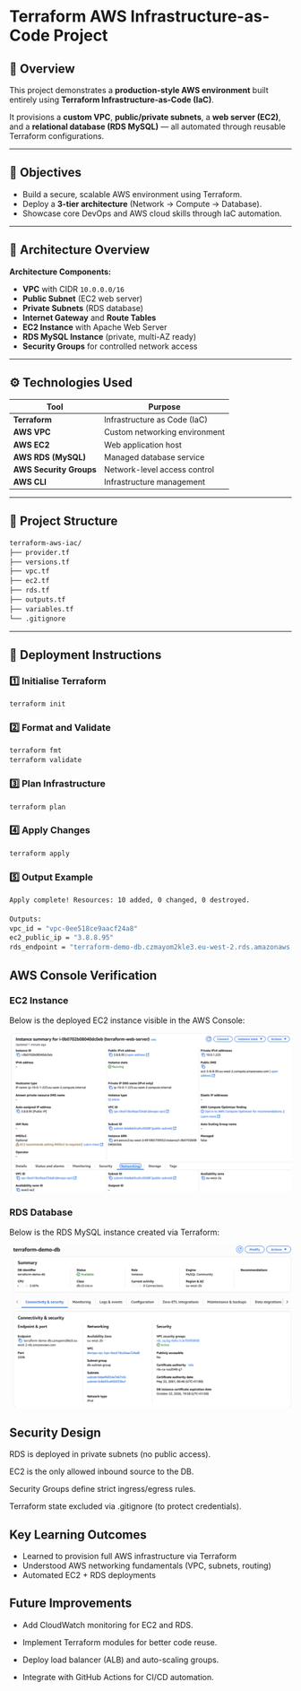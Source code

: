 # Terraform AWS Infrastructure-as-Code Project

## 📘 Overview
This project demonstrates a **production-style AWS environment** built entirely using **Terraform Infrastructure-as-Code (IaC)**.  

It provisions a **custom VPC**, **public/private subnets**, a **web server (EC2)**, and a **relational database (RDS MySQL)** — all automated through reusable Terraform configurations.

---

## 🎯 Objectives
- Build a secure, scalable AWS environment using Terraform.  
- Deploy a **3-tier architecture** (Network → Compute → Database).  
- Showcase core DevOps and AWS cloud skills through IaC automation.  

---

## 🧩 Architecture Overview
**Architecture Components:**
- **VPC** with CIDR `10.0.0.0/16`
- **Public Subnet** (EC2 web server)
- **Private Subnets** (RDS database)
- **Internet Gateway** and **Route Tables**
- **EC2 Instance** with Apache Web Server
- **RDS MySQL Instance** (private, multi-AZ ready)
- **Security Groups** for controlled network access

---

## ⚙️ Technologies Used
| Tool | Purpose |
|------|----------|
| **Terraform** | Infrastructure as Code (IaC) |
| **AWS VPC** | Custom networking environment |
| **AWS EC2** | Web application host |
| **AWS RDS (MySQL)** | Managed database service |
| **AWS Security Groups** | Network-level access control |
| **AWS CLI** | Infrastructure management |

---

## 📁 Project Structure

```bash
terraform-aws-iac/
├── provider.tf
├── versions.tf
├── vpc.tf
├── ec2.tf
├── rds.tf
├── outputs.tf
├── variables.tf
└── .gitignore

```
---

## 🚀 Deployment Instructions

### 1️⃣ Initialise Terraform
```bash
terraform init
```
### 2️⃣ Format and Validate
```bash
terraform fmt
terraform validate
```
### 3️⃣ Plan Infrastructure
```bash
terraform plan
```

### 4️⃣ Apply Changes
```bash
terraform apply
```
### 5️⃣ Output Example
```bash 
Apply complete! Resources: 10 added, 0 changed, 0 destroyed.

Outputs:
vpc_id = "vpc-0ee518ce9aacf24a8"
ec2_public_ip = "3.8.8.95"
rds_endpoint = "terraform-demo-db.czmayom2kle3.eu-west-2.rds.amazonaws.com"
```

## AWS Console Verification

### EC2 Instance

Below is the deployed EC2 instance visible in the AWS Console:

![alt text](images/EC2-Instance.png)

### RDS Database

Below is the RDS MySQL instance created via Terraform:

![alt text](images/RDS-Database.png)

## Security Design

RDS is deployed in private subnets (no public access).

EC2 is the only allowed inbound source to the DB.

Security Groups define strict ingress/egress rules.

Terraform state excluded via .gitignore (to protect credentials).

## Key Learning Outcomes

- Learned to provision full AWS infrastructure via Terraform
- Understood AWS networking fundamentals (VPC, subnets, routing)
- Automated EC2 + RDS deployments

## Future Improvements

- Add CloudWatch monitoring for EC2 and RDS.

- Implement Terraform modules for better code reuse.

- Deploy load balancer (ALB) and auto-scaling groups.

- Integrate with GitHub Actions for CI/CD automation.